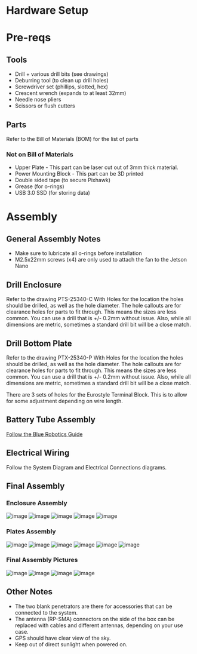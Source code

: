 
# Hardware Setup

# Pre-reqs
## Tools
- Drill + various drill bits (see drawings)
- Deburring tool (to clean up drill holes)
- Screwdriver set (phillips, slotted, hex)
- Crescent wrench (expands to at least 32mm)
- Needle nose pliers
- Scissors or flush cutters

## Parts
Refer to the Bill of Materials (BOM) for the list of parts
### Not on Bill of Materials
- Upper Plate - This part can be laser cut out of 3mm thick material.
- Power Mounting Block - This part can be 3D printed
- Double sided tape (to secure Pixhawk)
- Grease (for o-rings)
- USB 3.0 SSD (for storing data)

# Assembly

## General Assembly Notes
- Make sure to lubricate all o-rings before installation
- M2.5x22mm screws (x4) are only used to attach the fan to the Jetson Nano

## Drill Enclosure
Refer to the drawing PTS-25340-C With Holes for the location the holes should be drilled, as well as the hole diameter. The hole callouts are for clearance holes for parts to fit through. This means the sizes are less common. You can use a drill that is +/- 0.2mm without issue. Also, while all dimensions are metric, sometimes a standard drill bit will be a close match.

## Drill Bottom Plate
Refer to the drawing PTX-25340-P With Holes for the location the holes should be drilled, as well as the hole diameter. The hole callouts are for clearance holes for parts to fit through. This means the sizes are less common. You can use a drill that is +/- 0.2mm without issue. Also, while all dimensions are metric, sometimes a standard drill bit will be a close match.

There are 3 sets of holes for the Eurostyle Terminal Block. This is to allow for some adjustment depending on wire length.

## Battery Tube Assembly
[Follow the Blue Robotics Guide](https://bluerobotics.com/learn/watertight-enclosure-assembly-guide/)

## Electrical Wiring
Follow the System Diagram and Electrical Connections diagrams.

## Final Assembly
### Enclosure Assembly
![image](./images/cad_iso_box.png)
![image](./images/cad_top_box_no_lid.png)
![image](./images/cad_front_box.png)
![image](./images/cad_left_box.png)
![image](./images/cad_back_box.png)

### Plates Assembly
![image](./images/cad_iso_plate.png)
![image](./images/cad_front_plates.png)
![image](./images/cad_left_plates.png)
![image](./images/cad_back_plates.png)
![image](./images/cad_right_plates.png)
![image](./images/cad_top_plates.png)

### Final Assembly Pictures
![image](./images/final_system_1.PNG)
![image](./images/final_system_2.PNG)
![image](./images/final_system_3.PNG)
![image](./images/final_system_4.png)

## Other Notes
- The two blank penetrators are there for accessories that can be connected to the system.
- The antenna (RP-SMA) connectors on the side of the box can be replaced with cables and different antennas, depending on your use case.
- GPS should have clear view of the sky.
- Keep out of direct sunlight when powered on.